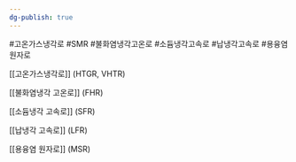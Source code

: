 ```yaml
---
dg-publish: true
---
```

#고온가스냉각로 #SMR #불화염냉각고온로 #소듐냉각고속로 #납냉각고속로 #용융염원자로


[[고온가스냉각로]] (HTGR, VHTR)

[[불화염냉각 고온로]] (FHR) 

[[소듐냉각 고속로]] (SFR)

[[납냉각 고속로]] (LFR)

[[용융염 원자로]] (MSR)